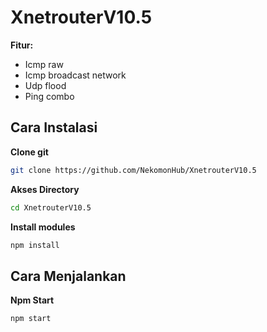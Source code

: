 # XnetrouterV10.5
**Fitur:**
- Icmp raw
- Icmp broadcast network
- Udp flood
- Ping combo

## Cara Instalasi
**Clone git**
```bash
git clone https://github.com/NekomonHub/XnetrouterV10.5
```
**Akses Directory**
```bash
cd XnetrouterV10.5
```
**Install modules**
```bash
npm install
```
## Cara Menjalankan
**Npm Start**
```bash
npm start
```
